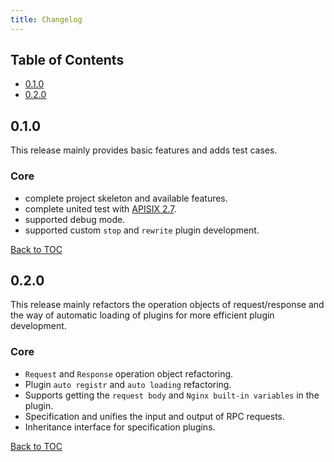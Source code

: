 ```yaml
---
title: Changelog
---
```


<!--
#
# Licensed to the Apache Software Foundation (ASF) under one or more
# contributor license agreements.  See the NOTICE file distributed with
# this work for additional information regarding copyright ownership.
# The ASF licenses this file to You under the Apache License, Version 2.0
# (the "License"); you may not use this file except in compliance with
# the License.  You may obtain a copy of the License at
#
#     http://www.apache.org/licenses/LICENSE-2.0
#
# Unless required by applicable law or agreed to in writing, software
# distributed under the License is distributed on an "AS IS" BASIS,
# WITHOUT WARRANTIES OR CONDITIONS OF ANY KIND, either express or implied.
# See the License for the specific language governing permissions and
# limitations under the License.
#
-->

## Table of Contents

- [0.1.0](#010)
- [0.2.0](#020)

## 0.1.0

This release mainly provides basic features and adds test cases.

### Core

- complete project skeleton and available features.
- complete united test with [APISIX 2.7](https://github.com/apache/apisix/tree/release/2.7).
- supported debug mode.
- supported custom `stop` and `rewrite` plugin development.

[Back to TOC](#table-of-contents)

## 0.2.0

This release mainly refactors the operation objects of request/response and the way of automatic loading of plugins for
more efficient plugin development.

### Core

- `Request` and `Response` operation object refactoring.
- Plugin `auto registr` and `auto loading` refactoring.
- Supports getting the `request body` and `Nginx built-in variables` in the plugin.
- Specification and unifies the input and output of RPC requests.
- Inheritance interface for specification plugins.

[Back to TOC](#table-of-contents)
